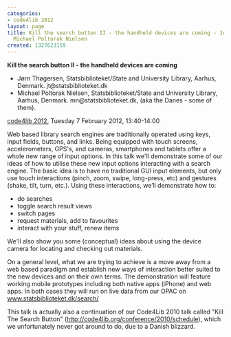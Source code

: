 ```yaml
---
categories:
- code4lib 2012
layout: page
title: Kill the search button II - the handheld devices are coming - Jørn Thøgersen,
  Michael Poltorak Nielsen
created: 1327623159
---
```

<strong>Kill the search button II - the handheld devices are coming</strong>
<ul>
<li>Jørn Thøgersen, Statsbiblioteket/State and University Library, Aarhus, Denmark. jt@statsbiblioteket.dk</li>
<li>Michael Poltorak Nielsen, Statsbiblioteket/State and University Library, Aarhus, Denmark. mn@statsbiblioteket.dk, (aka the Danes - some of them).</li>
</ul>
<p><a href="/conference/2012">code4lib 2012</a>, Tuesday 7 February 2012, 13:40-14:00</p>
<p>
Web based library search engines are traditionally operated using keys, input fields, buttons, and links. Being equipped with touch screens, accelerometers, GPS's, and cameras, smartphones and tablets offer a whole new range of input options.
In this talk we'll demonstrate some of our ideas of how to utilise these new input options interacting with a search engine. The basic idea is to have no traditional GUI input elements, but only use touch interactions (pinch, zoom, swipe, long-press, etc) and gestures (shake, tilt, turn, etc.). Using these interactions, we’ll demonstrate how to:
<ul>
<li>do searches</li>
<li>toggle search result views</li>
<li>switch pages</li>
<li>request materials, add to favourites</li>
<li>interact with your stuff, renew items</li>
</ul>
</p>
<p>We'll also show you some (conceptual) ideas about using the device camera for locating and checking out materials.</p>
<p>
On a general level, what we are trying to achieve is a move away from a web based paradigm and establish new ways of interaction better suited to the new devices and on their own terms. The demonstration will feature working mobile prototypes including both native apps (iPhone) and web apps. In both cases they will run on live data from our OPAC on <a href="http://www.statsbiblioteket.dk/search/">www.statsbiblioteket.dk/search/</a>
</p>
<p>
This talk is actually also a continuation of our Code4Lib 2010 talk called "Kill The Search Button" (<a href="/conference/2010/schedule">http://code4lib.org/conference/2010/schedule</a>), which we unfortunately never got around to do, due to a Danish blizzard.
</p>
